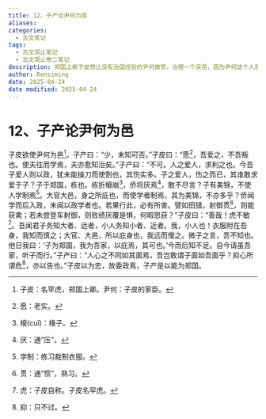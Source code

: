 ```yaml
---
title: 12、子产论尹何为邑
aliases: 
categories:
  - 古文笔记
tags:
  - 古文观止笔记
  - 古文观止卷二笔记
description: 郑国上卿子皮想让没有治国经验的尹何做官，治理一个采邑，因为尹何这个人忠厚老实，也很可靠。子产听说了这件事，立即表示反对，并向子皮陈述了一番道理。此文的重点就是子产的言辞，子产说让毫无经验的人治理国家是危险的，主张让尹何积累相当的知识后再从政。子皮对子产的话表示赞同，为赞许他的忠诚，就将国家大事交给他处理。
author: Rensiming
date: 2025-04-24
date modified: 2025-04-24
---
```


# 12、子产论尹何为邑

子皮欲使尹何为邑[^1]。子产曰：“少，未知可否。”子皮曰：“愿[^2]，吾爱之，不吾叛也。使夫往而学焉，夫亦愈知治矣。”子产曰：“不可。人之爱人，求利之也。今吾子爱人则以政，犹未能操刀而使割也，其伤实多。子之爱人，伤之而已，其谁敢求爱于子？子于郑国，栋也。栋折榱崩[^3]，侨将厌焉[^4]，敢不尽言？子有美锦，不使人学制焉[^5]。大官大邑，身之所庇也，而使学者制焉，其为美锦，不亦多乎？侨闻学而后入政，未闻以政学者也。若果行此，必有所害。譬如田猎，射御贯[^6]，则能获禽；若未尝登车射御，则败绩厌覆是惧，何暇思获？”子皮曰：“善哉！虎不敏[^7]。吾闻君子务知大者、远者，小人务知小者、近者。我，小人也！衣服附在吾身，我知而慎之；大官、大邑，所以庇身也，我远而慢之。微子之言，吾不知也。他日我曰：‘子为郑国，我为吾家，以庇焉，其可也。’今而后知不足。自今请虽吾家，听子而行。”子产曰：“人心之不同如其面焉，吾岂敢谓子面如吾面乎？抑心所谓危[^8]，亦以告也。”子皮以为忠，故委政焉，子产是以能为郑国。

[^1]:子皮：名罕虎，郑国上卿。尹何：子皮的家臣。

[^2]:愿：老实。

[^3]:榱(cuī)：椽子。

[^4]:厌：通“压”。

[^5]:学制：练习裁制衣服。

[^6]:贯：通“惯”，熟习。

[^7]:虎：子皮自称。子皮名罕虎。

[^8]:抑：只不过。
